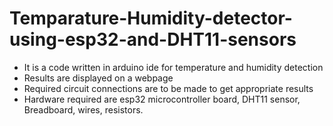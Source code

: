 # Temparature-Humidity-detector-using-esp32-and-DHT11-sensors
* It is a code written in arduino ide for temperature and humidity detection
* Results are displayed on a webpage
* Required circuit connections are to be made to get appropriate results
* Hardware required are esp32 microcontroller board, DHT11 sensor, Breadboard, wires, resistors.
